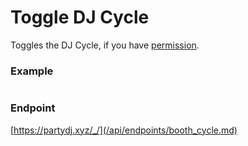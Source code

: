 # Toggle DJ Cycle

Toggles the DJ Cycle, if you have [permission](/api/roles.md).

### Example

```js

```

### Endpoint

[https://partydj.xyz/_/](/api/endpoints/booth_cycle.md)